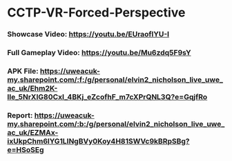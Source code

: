 # CCTP-VR-Forced-Perspective

### Showcase Video: https://youtu.be/EUraofIYU-I

### Full Gameplay Video: https://youtu.be/Mu6zdq5F9sY

### APK File: https://uweacuk-my.sharepoint.com/:f:/g/personal/elvin2_nicholson_live_uwe_ac_uk/Ehm2K-lIe_5NrXIG80CxI_4BKj_eZcofhF_m7cXPrQNL3Q?e=GqjfRo

### Report: https://uweacuk-my.sharepoint.com/:b:/g/personal/elvin2_nicholson_live_uwe_ac_uk/EZMAx-ixUkpChm6lYG1LINgBVy0Koy4H81SWVc9kBRpSBg?e=HSoSEg
